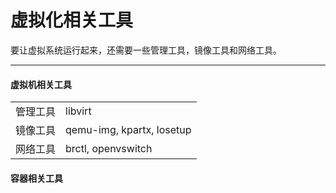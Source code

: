 # 虚拟化相关工具

要让虚拟系统运行起来，还需要一些管理工具，镜像工具和网络工具。

--------------------

#### 虚拟机相关工具

|          |          |
| -------  | -------- |
| 管理工具 | libvirt  |
| 镜像工具 | qemu-img, kpartx, losetup |
| 网络工具 | brctl, openvswitch |

#### 容器相关工具

